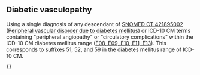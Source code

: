 ## Diabetic vasculopathy 

Using a single diagnosis of any descendant of [SNOMED CT 421895002 (Peripheral vascular disorder due to diabetes mellitus)](https://athena.ohdsi.org/search-terms/terms/321822) or ICD-10 CM terms containing "peripheral angiopathy" or "circulatory complications" within the ICD-10 CM diabetes mellitus range ([E08, E09, E10, E11, E13](https://www.icd10data.com/ICD10CM/Codes/E00-E89/E08-E13)). This corresponds to suffixes 51, 52, and 59 in the diabetes mellitus range of ICD-10 CM.

```SQL
{}
```
